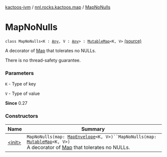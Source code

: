 [kactoos-jvm](../../index.md) / [nnl.rocks.kactoos.map](../index.md) / [MapNoNulls](.)

# MapNoNulls

`class MapNoNulls<K : `[`Any`](https://kotlinlang.org/api/latest/jvm/stdlib/kotlin/-any/index.html)`, V : `[`Any`](https://kotlinlang.org/api/latest/jvm/stdlib/kotlin/-any/index.html)`> : `[`MutableMap`](https://kotlinlang.org/api/latest/jvm/stdlib/kotlin.collections/-mutable-map/index.html)`<K, V>` [(source)](https://github.com/neonailol/kactoos/blob/master/kactoos-jvm/src/main/kotlin/nnl/rocks/kactoos/map/MapNoNulls.kt#L12)

A decorator of [Map](https://kotlinlang.org/api/latest/jvm/stdlib/kotlin.collections/-map/index.html) that tolerates no NULLs.

There is no thread-safety guarantee.

### Parameters

`K` - Type of key

`V` - Type of value

**Since**
0.27

### Constructors

| Name | Summary |
|---|---|
| [&lt;init&gt;](-init-.md) | `MapNoNulls(map: `[`MapEnvelope`](../-map-envelope/index.md)`<K, V>)``MapNoNulls(map: `[`MutableMap`](https://kotlinlang.org/api/latest/jvm/stdlib/kotlin.collections/-mutable-map/index.html)`<K, V>)`<br>A decorator of [Map](https://kotlinlang.org/api/latest/jvm/stdlib/kotlin.collections/-map/index.html) that tolerates no NULLs. |
